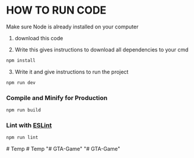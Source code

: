 # HOW TO RUN CODE

Make sure Node is already installed on your computer

1. download this code

2. Write this gives instructions to download all dependencies to your cmd

```sh
npm install
```

3. Write it and give instructions to run the project

```sh
npm run dev
```

### Compile and Minify for Production

```sh
npm run build
```

### Lint with [ESLint](https://eslint.org/)

```sh
npm run lint
```

#   T e m p 
 
 #   T e m p 
 
 "# GTA-Game"
"# GTA-Game"
